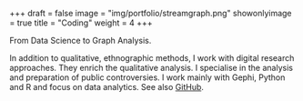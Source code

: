 +++
draft = false
image = "img/portfolio/streamgraph.png"
showonlyimage = true
title = "Coding"
weight = 4
+++

From Data Science to Graph Analysis.
<!--more-->
In addition to qualitative, ethnographic methods, I work with digital research approaches. They enrich the qualitative analysis.
I specialise in the analysis and preparation of public controversies. I work mainly with Gephi, Python and R and focus on data analytics. See also [GitHub](https://github.com/LaserStefan).
